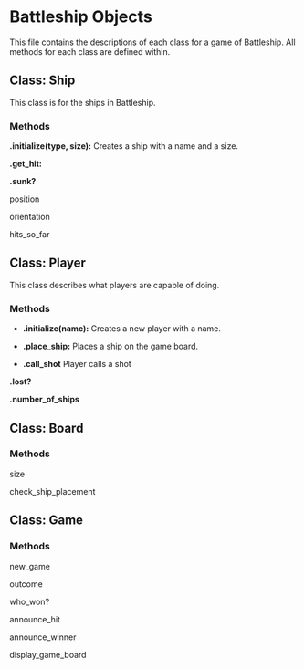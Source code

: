 # Battleship Objects

This file contains the descriptions of each class for a game of Battleship. All methods for each class are defined within.

## Class: Ship

This class is for the ships in Battleship.

### Methods

**.initialize(type, size):** Creates a ship with a name and a size.

**.get_hit:**

**.sunk?**

position

orientation

hits_so_far




## Class: Player
This class describes what players are capable of doing.

### Methods
* **.initialize(name):** Creates a new player with a name.

* **.place_ship:** Places a ship on the game board.

* **.call_shot** Player calls a shot

**.lost?**

**.number_of_ships**


## Class: Board

### Methods
size

check_ship_placement

## Class: Game

### Methods
new_game

outcome

who_won?

announce_hit

announce_winner

display_game_board


#
